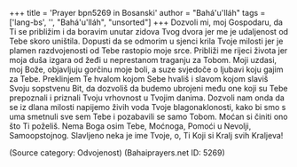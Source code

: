 +++
title = 'Prayer bpn5269 in Bosanski'
author = "Bahá'u'lláh"
tags = ['lang-bs', '', "Bahá'u'lláh", "unsorted"]
+++
Dozvoli mi, moj Gospodaru, da Ti se približim i da boravim unutar zidova Tvog dvora jer me je udaljenost od Tebe skoro uništila. Dopusti da se odmorim u sjenci krila Tvoje milosti jer je plamen razdvojenosti od Tebe rastopio moje srce. Približi me rijeci života jer moja duša izgara od žeđi u neprestanom traganju za Tobom. Moji uzdasi, moj Bože, objavljuju gorčinu moje boli, a suze svjedoče o ljubavi koju gajim za Tebe.
Preklinjem Te hvalom kojom Sebe hvališ i slavom kojom slaviš Svoju sopstvenu Bit, da dozvoliš da budemo ubrojeni među one koji su Tebe prepoznali i priznali Tvoju vrhovnost u Tvojim danima. Dozvoli nam onda da se iz dlana milosti napijemo živih voda Tvoje blagonaklonosti, kako bi smo s uma smetnuli sve sem Tebe i pozabavili se samo Tobom. Moćan si činiti ono što Ti poželiš. Nema Boga osim Tebe, Moćnoga, Pomoći u Nevolji, Samoopstojnog.
Slavljeno neka je ime Tvoje, o, Ti Koji si Kralj svih Kraljeva!

(Source category: Odvojenost)
(Bahaiprayers.net ID: 5269)
